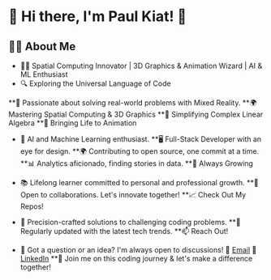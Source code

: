 # 🚀 Hi there, I'm Paul Kiat! 🌟
## 👨‍💻 About Me

- 👨‍💻 Spatial Computing Innovator | 3D Graphics & Animation Wizard | AI & ML Enthusiast
- 🔍 Exploring the Universal Language of Code

**🌌 Passionate about solving real-world problems with Mixed Reality.
**🌍 Mastering Spatial Computing & 3D Graphics 
**🧩 Simplifying Complex Linear Algebra 
**🎨 Bringing Life to Animation

- 🤖 AI and Machine Learning enthusiast.
**🖥️ Full-Stack Developer with an eye for design.
**🌍 Contributing to open source, one commit at a time.
**📊 Analytics aficionado, finding stories in data.
**🌱 Always Growing

- 📚 Lifelong learner committed to personal and professional growth.
**🤝 Open to collaborations. Let's innovate together!
**📈 Check Out My Repos!

- 🎯 Precision-crafted solutions to challenging coding problems.
**📝 Regularly updated with the latest tech trends.
**📫 Reach Out!

- 🤔 Got a question or an idea? I'm always open to discussions!
📧 [Email](mailto:pdkiat@gmail.com)
💼 [LinkedIn](https://www.linkedin.com/paulkiat)
**🌟 Join me on this coding journey & let's make a difference together!
